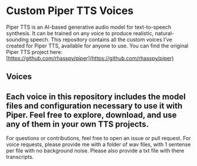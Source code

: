 # Custom Piper TTS Voices

Piper TTS is an AI-based generative audio model for text-to-speech synthesis. It can be trained on any voice to produce realistic, natural-sounding speech. This repository contains all the custom voices I’ve created for Piper TTS, available for anyone to use.
You can find the original Piper TTS project here:  
[https://github.com/rhasspy/piper](https://github.com/rhasspy/piper)
## Voices
Each voice in this repository includes the model files and configuration necessary to use it with Piper. Feel free to explore, download, and use any of them in your own TTS projects.
---
For questions or contributions, feel free to open an issue or pull request. For voice requests, please provide me with a folder of wav files, with 1 sentense per file with no background noise. Please also provide a txt file with there transcripts.

